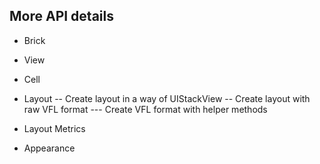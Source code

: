 ## More API details

- Brick

- View

- Cell

- Layout
-- Create layout in a way of UIStackView
-- Create layout with raw VFL format
--- Create VFL format with helper methods

- Layout Metrics

- Appearance